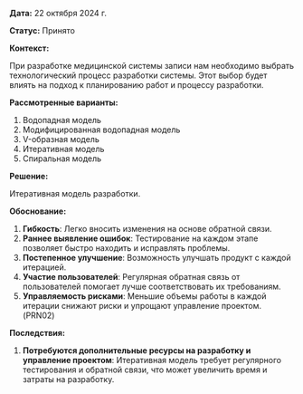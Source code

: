 **Дата:** 22 октября 2024 г.

**Статус:** Принято

**Контекст:**

При разработке медицинской системы записи нам необходимо выбрать технологический процесс разработки системы. Этот выбор будет влиять на подход к планированию работ и процессу разработки.

**Рассмотренные варианты:**

1. Водопадная модель
2. Модифицированная водопадная модель
3. V-образная модель
4. Итеративная модель
5. Спиральная модель

**Решение:**

Итеративная модель разработки.

**Обоснование:**

1. **Гибкость**: Легко вносить изменения на основе обратной связи.
2. **Раннее выявление ошибок**: Тестирование на каждом этапе позволяет быстро находить и исправлять проблемы.
3. **Постепенное улучшение**: Возможность улучшать продукт с каждой итерацией.
4. **Участие пользователей**: Регулярная обратная связь от пользователей помогает лучше соответствовать их требованиям.
5. **Управляемость рисками**: Меньшие объемы работы в каждой итерации снижают риски и упрощают управление проектом. (PRN02)

**Последствия:**

1. **Потребуются дополнительные ресурсы на разработку и управление проектом**: Итеративная модель требует регулярного тестирования и обратной связи, что может увеличить время и затраты на разработку.
